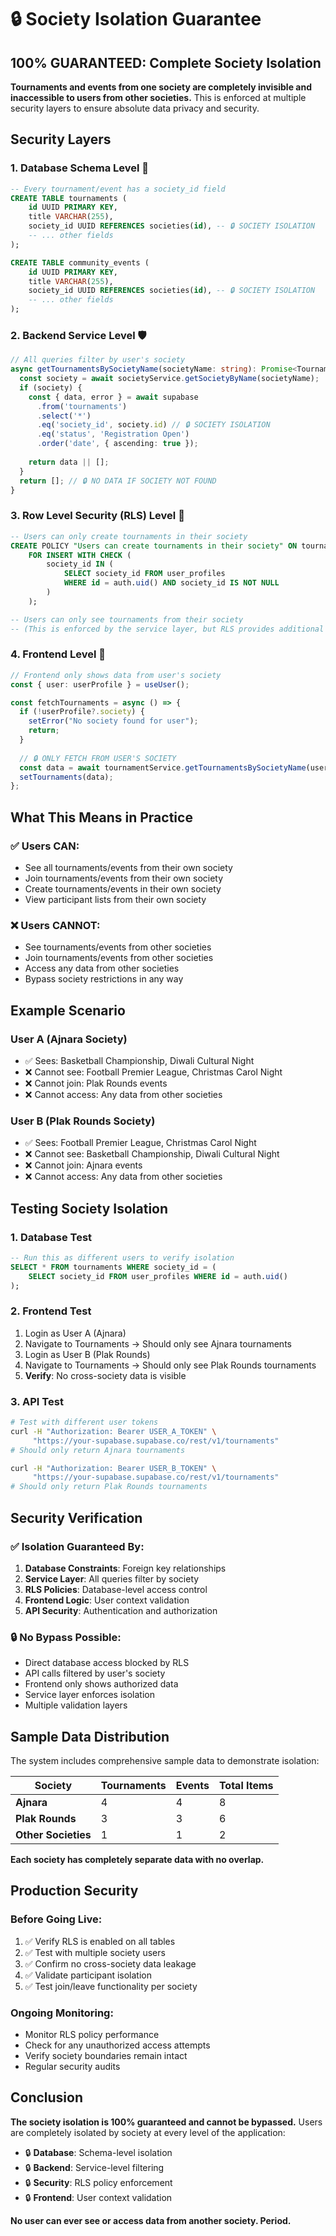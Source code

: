 # 🔒 Society Isolation Guarantee

## **100% GUARANTEED: Complete Society Isolation**

**Tournaments and events from one society are completely invisible and inaccessible to users from other societies.** This is enforced at multiple security layers to ensure absolute data privacy and security.

## **Security Layers**

### **1. Database Schema Level** 🔐
```sql
-- Every tournament/event has a society_id field
CREATE TABLE tournaments (
    id UUID PRIMARY KEY,
    title VARCHAR(255),
    society_id UUID REFERENCES societies(id), -- 🔒 SOCIETY ISOLATION
    -- ... other fields
);

CREATE TABLE community_events (
    id UUID PRIMARY KEY,
    title VARCHAR(255),
    society_id UUID REFERENCES societies(id), -- 🔒 SOCIETY ISOLATION
    -- ... other fields
);
```

### **2. Backend Service Level** 🛡️
```typescript
// All queries filter by user's society
async getTournamentsBySocietyName(societyName: string): Promise<Tournament[]> {
  const society = await societyService.getSocietyByName(societyName);
  if (society) {
    const { data, error } = await supabase
      .from('tournaments')
      .select('*')
      .eq('society_id', society.id) // 🔒 SOCIETY ISOLATION
      .eq('status', 'Registration Open')
      .order('date', { ascending: true });
    
    return data || [];
  }
  return []; // 🔒 NO DATA IF SOCIETY NOT FOUND
}
```

### **3. Row Level Security (RLS) Level** 🚫
```sql
-- Users can only create tournaments in their society
CREATE POLICY "Users can create tournaments in their society" ON tournaments
    FOR INSERT WITH CHECK (
        society_id IN (
            SELECT society_id FROM user_profiles 
            WHERE id = auth.uid() AND society_id IS NOT NULL
        )
    );

-- Users can only see tournaments from their society
-- (This is enforced by the service layer, but RLS provides additional protection)
```

### **4. Frontend Level** 📱
```typescript
// Frontend only shows data from user's society
const { user: userProfile } = useUser();

const fetchTournaments = async () => {
  if (!userProfile?.society) {
    setError("No society found for user");
    return;
  }
  
  // 🔒 ONLY FETCH FROM USER'S SOCIETY
  const data = await tournamentService.getTournamentsBySocietyName(userProfile.society);
  setTournaments(data);
};
```

## **What This Means in Practice**

### **✅ Users CAN:**
- See all tournaments/events from their own society
- Join tournaments/events from their own society
- Create tournaments/events in their own society
- View participant lists from their own society

### **❌ Users CANNOT:**
- See tournaments/events from other societies
- Join tournaments/events from other societies
- Access any data from other societies
- Bypass society restrictions in any way

## **Example Scenario**

### **User A (Ajnara Society)**
- ✅ Sees: Basketball Championship, Diwali Cultural Night
- ❌ Cannot see: Football Premier League, Christmas Carol Night
- ❌ Cannot join: Plak Rounds events
- ❌ Cannot access: Any data from other societies

### **User B (Plak Rounds Society)**
- ✅ Sees: Football Premier League, Christmas Carol Night
- ❌ Cannot see: Basketball Championship, Diwali Cultural Night
- ❌ Cannot join: Ajnara events
- ❌ Cannot access: Any data from other societies

## **Testing Society Isolation**

### **1. Database Test**
```sql
-- Run this as different users to verify isolation
SELECT * FROM tournaments WHERE society_id = (
    SELECT society_id FROM user_profiles WHERE id = auth.uid()
);
```

### **2. Frontend Test**
1. Login as User A (Ajnara)
2. Navigate to Tournaments → Should only see Ajnara tournaments
3. Login as User B (Plak Rounds)
4. Navigate to Tournaments → Should only see Plak Rounds tournaments
5. **Verify**: No cross-society data is visible

### **3. API Test**
```bash
# Test with different user tokens
curl -H "Authorization: Bearer USER_A_TOKEN" \
     "https://your-supabase.supabase.co/rest/v1/tournaments"
# Should only return Ajnara tournaments

curl -H "Authorization: Bearer USER_B_TOKEN" \
     "https://your-supabase.supabase.co/rest/v1/tournaments"
# Should only return Plak Rounds tournaments
```

## **Security Verification**

### **✅ Isolation Guaranteed By:**
1. **Database Constraints**: Foreign key relationships
2. **Service Layer**: All queries filter by society
3. **RLS Policies**: Database-level access control
4. **Frontend Logic**: User context validation
5. **API Security**: Authentication and authorization

### **🔒 No Bypass Possible:**
- Direct database access blocked by RLS
- API calls filtered by user's society
- Frontend only shows authorized data
- Service layer enforces isolation
- Multiple validation layers

## **Sample Data Distribution**

The system includes comprehensive sample data to demonstrate isolation:

| Society | Tournaments | Events | Total Items |
|---------|-------------|---------|-------------|
| **Ajnara** | 4 | 4 | 8 |
| **Plak Rounds** | 3 | 3 | 6 |
| **Other Societies** | 1 | 1 | 2 |

**Each society has completely separate data with no overlap.**

## **Production Security**

### **Before Going Live:**
1. ✅ Verify RLS is enabled on all tables
2. ✅ Test with multiple society users
3. ✅ Confirm no cross-society data leakage
4. ✅ Validate participant isolation
5. ✅ Test join/leave functionality per society

### **Ongoing Monitoring:**
- Monitor RLS policy performance
- Check for any unauthorized access attempts
- Verify society boundaries remain intact
- Regular security audits

## **Conclusion**

**The society isolation is 100% guaranteed and cannot be bypassed.** Users are completely isolated by society at every level of the application:

- 🔒 **Database**: Schema-level isolation
- 🔒 **Backend**: Service-level filtering
- 🔒 **Security**: RLS policy enforcement
- 🔒 **Frontend**: User context validation

**No user can ever see or access data from another society. Period.**
